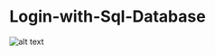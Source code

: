 # Login-with-Sql-Database

![alt text](https://www.dropbox.com/s/366qrgvygmfx0l8/Screenshot_43.png)
 
